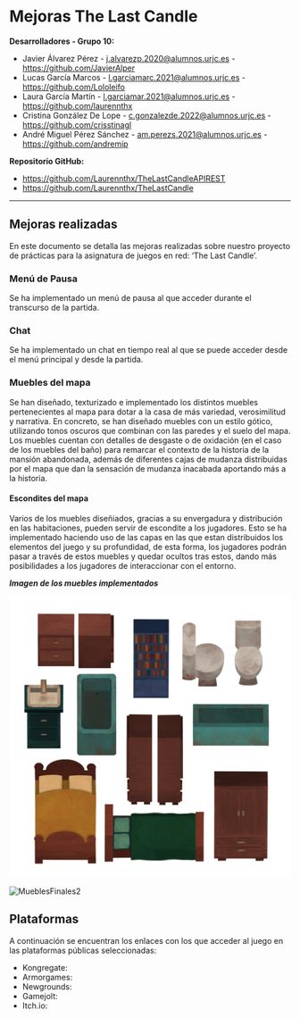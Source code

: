 # Mejoras The Last Candle

**Desarrolladores - Grupo 10:**
- Javier Álvarez Pérez - j.alvarezp.2020@alumnos.urjc.es - https://github.com/JavierAlper
- Lucas García Marcos - l.garciamarc.2021@alumnos.urjc.es - https://github.com/Lololeifo
- Laura García Martín - l.garciamar.2021@alumnos.urjc.es - https://github.com/laurennthx 
- Cristina González De Lope - c.gonzalezde.2022@alumnos.urjc.es - https://github.com/crisstinagl
- André Miguel Pérez Sánchez - am.perezs.2021@alumnos.urjc.es - https://github.com/andremip

**Repositorio GitHub:**
- https://github.com/Laurennthx/TheLastCandleAPIREST
- https://github.com/Laurennthx/TheLastCandle

---

## Mejoras realizadas
En este documento se detalla las mejoras realizadas sobre nuestro proyecto de prácticas para la asignatura de juegos en red: ‘The Last Candle’.

### Menú de Pausa
Se ha implementado un menú de pausa al que acceder durante el transcurso de la partida. 


### Chat 
Se ha implementado un chat en tiempo real al que se puede acceder desde el menú principal y desde la partida. 


### Muebles del mapa
Se han diseñado, texturizado e implementado los distintos muebles pertenecientes al mapa para dotar a la casa de más variedad, verosimilitud y narrativa. En concreto, se han diseñado muebles con un estilo gótico, utilizando tonos oscuros que combinan con las paredes y el suelo del mapa. Los muebles cuentan con detalles de desgaste o de oxidación (en el caso de los muebles del baño) para remarcar el contexto de la historia de la mansión abandonada, además de diferentes cajas de mudanza distribuidas por el mapa que dan la sensación de mudanza inacabada aportando más a la historia.

#### Escondites del mapa
Varios de los muebles diseñiados, gracias a su envergadura y distribución en las habitaciones, pueden servir de escondite a los jugadores. Esto se ha implementado haciendo uso de las capas en las que estan distribuidos los elementos del juego y su profundidad, de esta forma, los jugadores podrán pasar a través de estos muebles y quedar ocultos tras estos, dando más posibilidades a los jugadores de interaccionar con el entorno.

***Imagen de los muebles implementados***
 
 ![Muebles1](imagenesGDD/MueblesFinales1.png)

![MueblesFinales2](https://github.com/user-attachments/assets/7d27d50b-cb04-478c-8eb2-5f82f6985614)

## Plataformas
A continuación se encuentran los enlaces con los que acceder al juego en las plataformas públicas seleccionadas:

- Kongregate: 
- Armorgames:
- Newgrounds:
- Gamejolt:
- Itch.io: 
